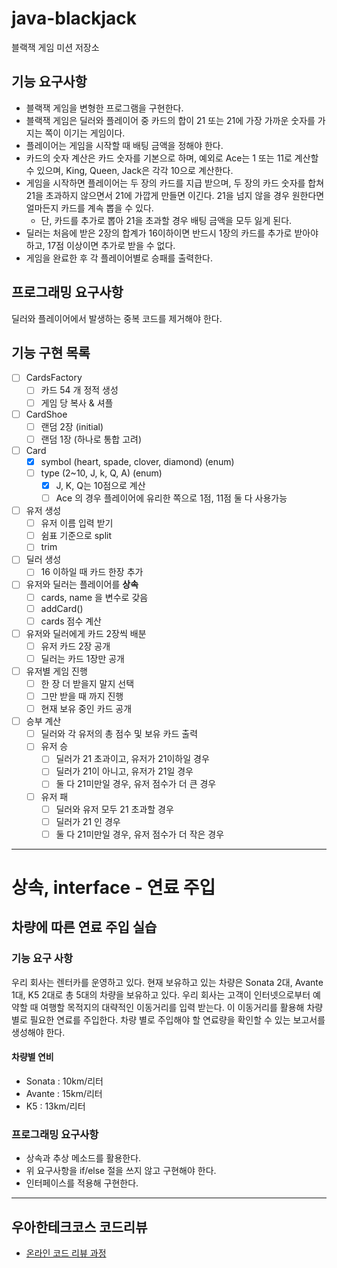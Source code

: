 # java-blackjack
블랙잭 게임 미션 저장소

## 기능 요구사항
- 블랙잭 게임을 변형한 프로그램을 구현한다. 
- 블랙잭 게임은 딜러와 플레이어 중 카드의 합이 21 또는 21에 가장 가까운 숫자를 가지는 쪽이 이기는 게임이다.
- 플레이어는 게임을 시작할 때 배팅 금액을 정해야 한다. 
- 카드의 숫자 계산은 카드 숫자를 기본으로 하며, 예외로 Ace는 1 또는 11로 계산할 수 있으며, King, Queen, Jack은 각각 10으로 계산한다.
- 게임을 시작하면 플레이어는 두 장의 카드를 지급 받으며, 두 장의 카드 숫자를 합쳐 21을 초과하지 않으면서 21에 가깝게 만들면 이긴다. 21을 넘지 않을 경우 원한다면 얼마든지 카드를 계속 뽑을 수 있다. 
    - 단, 카드를 추가로 뽑아 21을 초과할 경우 배팅 금액을 모두 잃게 된다.
- 딜러는 처음에 받은 2장의 합계가 16이하이면 반드시 1장의 카드를 추가로 받아야 하고, 17점 이상이면 추가로 받을 수 없다.
- 게임을 완료한 후 각 플레이어별로 승패를 출력한다.

## 프로그래밍 요구사항
딜러와 플레이어에서 발생하는 중복 코드를 제거해야 한다.

## 기능 구현 목록
- [ ] CardsFactory 
    - [ ] 카드 54 개 정적 생성
    - [ ] 게임 당 복사 & 셔플
- [ ] CardShoe
    - [ ] 랜덤 2장 (initial)
    - [ ] 랜덤 1장 (하나로 통합 고려)
- [ ] Card
     - [x] symbol (heart, spade, clover, diamond) (enum)
     - [ ] type (2~10, J, k, Q, A) (enum)
        - [x] J, K, Q는 10점으로 계산
        - [ ] Ace 의 경우 플레이어에 유리한 쪽으로 1점, 11점 둘 다 사용가능
- [ ] 유저 생성
    - [ ] 유저 이름 입력 받기 
    - [ ] 쉼표 기준으로 split
    - [ ] trim
- [ ] 딜러 생성
    - [ ] 16 이하일 때 카드 한장 추가
- [ ] 유저와 딜러는 플레이어를 **상속** 
    - [ ] cards, name 을 변수로 갖음
    - [ ] addCard()
    - [ ] cards 점수 계산
- [ ] 유저와 딜러에게 카드 2장씩 배분
    - [ ] 유저 카드 2장 공개
    - [ ] 딜러는 카드 1장만 공개
- [ ] 유저별 게임 진행
    - [ ] 한 장 더 받을지 말지 선택
    - [ ] 그만 받을 때 까지 진행
    - [ ] 현재 보유 중인 카드 공개
- [ ] 승부 계산
    - [ ] 딜러와 각 유저의 총 점수 및 보유 카드 출력
    - [ ] 유저 승
        - [ ] 딜러가 21 초과이고, 유저가 21이하일 경우
        - [ ] 딜러가 21이 아니고, 유저가 21일 경우
        - [ ] 둘 다 21미만일 경우, 유저 점수가 더 큰 경우
    - [ ] 유저 패
        - [ ] 딜러와 유저 모두 21 초과할 경우
        - [ ] 딜러가 21 인 경우
        - [ ] 둘 다 21미만일 경우, 유저 점수가 더 작은 경우

---
# 상속, interface - 연료 주입
## 차량에 따른 연료 주입 실습
### 기능 요구 사항
우리 회사는 렌터카를 운영하고 있다. 현재 보유하고 있는 차량은 Sonata 2대, Avante 1대, K5 2대로 총 5대의 차량을 보유하고 있다.
우리 회사는 고객이 인터넷으로부터 예약할 때 여행할 목적지의 대략적인 이동거리를 입력 받는다. 이 이동거리를 활용해 차량 별로 필요한 연료를 주입한다.
차량 별로 주입해야 할 연료량을 확인할 수 있는 보고서를 생성해야 한다.

#### 차량별 연비
* Sonata : 10km/리터
* Avante : 15km/리터
* K5 : 13km/리터

### 프로그래밍 요구사항
* 상속과 추상 메소드를 활용한다.
* 위 요구사항을 if/else 절을 쓰지 않고 구현해야 한다.
* 인터페이스를 적용해 구현한다.

---
## 우아한테크코스 코드리뷰
* [온라인 코드 리뷰 과정](https://github.com/woowacourse/woowacourse-docs/blob/master/maincourse/README.md)